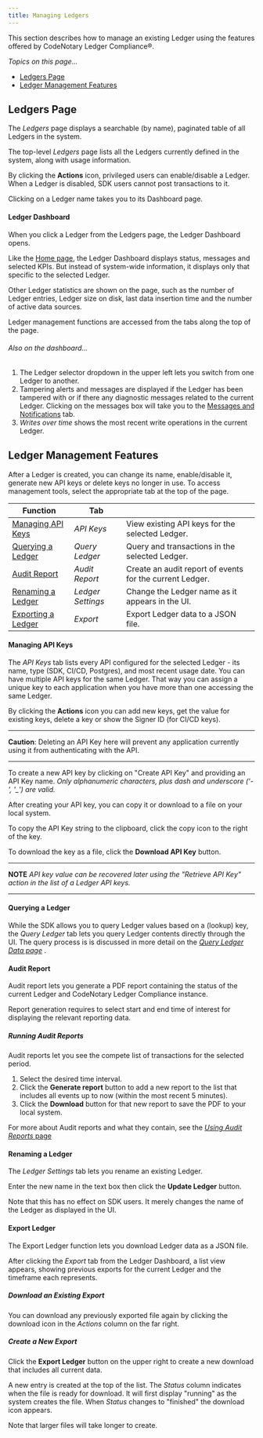 ```yaml
---
title: Managing Ledgers
---
```


This section describes how to manage an existing Ledger using the features offered by CodeNotary Ledger Compliance®.

_Topics on this page..._

- [Ledgers Page](/help/manage-ledger#ledgers-page)
- [Ledger Management Features](/help/manage-ledger#ledger-management-features)

## Ledgers Page

The *Ledgers* page displays a searchable (by name), paginated table of all Ledgers in the system.

The top-level *Ledgers* page lists all the Ledgers currently defined in the system, along with usage information.

<v-img src="/alt_ledger_annot.png" alt="disk usage" ></v-img>

By clicking the **Actions** icon, privileged users can enable/disable a Ledger. When a Ledger is disabled, SDK users cannot post transactions to it.

Clicking on a Ledger name takes you to its Dashboard page.

#### Ledger Dashboard

When you click a Ledger from the Ledgers page, the Ledger Dashboard opens.

Like the [Home page](/help/overall-status), the Ledger Dashboard displays status, messages and selected KPIs. But instead of system-wide information, it displays only that specific to the selected Ledger.

<v-img src="/alt_ledger_dash.png" alt="disk usage" ></v-img>

Other Ledger statistics are shown on the page, such as the number of Ledger entries, Ledger size on disk, last data insertion time and the number of active data sources.

Ledger management functions are accessed from the tabs along the top of the page.

###### *Also on the dashboard...*

1. The Ledger selector dropdown in the upper left lets you switch from one Ledger to another.
2. Tampering alerts and messages are displayed if the Ledger has been tampered with or if there any diagnostic messages related to the current Ledger. Clicking on the messages box will take you to the
   [Messages and Notifications](/help/messages) tab.
3. *Writes over time* shows the most recent write operations in the current Ledger.

## Ledger Management Features

After a Ledger is created, you can change its name, enable/disable it, generate new API keys or delete keys no longer in use. To access management tools, select the appropriate tab at the top of the page.

| Function                                                  | Tab               |                                                          |
| --------------------------------------------------------- | ----------------- | -------------------------------------------------------- |
| [Managing API Keys](/help/manage-ledger#managing-API-keys) | *API Keys*        | View existing API keys for the selected Ledger.          |
| [Querying a Ledger](/help/manage-ledger#querying-a-ledger) | *Query Ledger*    | Query and transactions in the selected Ledger.           |
| [Audit Report](/help/manage-ledger#audit-report)           | *Audit Report*    | Create an audit report of events for the current Ledger. |
| [Renaming a Ledger](/help/manage-ledger#renaming-a-ledger) | *Ledger Settings* | Change the Ledger name as it appears in the UI.          |
| [Exporting a Ledger](/help/manage-ledger#export-ledger)    | *Export*          | Export Ledger data to a JSON file.                       |

#### Managing API Keys

The *API Keys* tab lists every API configured for the selected Ledger - its name, type (SDK, CI/CD, Postgres), and most recent usage date. You can have multiple API keys for the same Ledger. That way you can assign a unique key to each application when you have more than one accessing the same Ledger.

By clicking the **Actions** icon you can add new keys, get the value for existing keys, delete a key or show the Signer ID (for CI/CD keys).

---

**Caution**: Deleting an API Key here will prevent any application currently using it from authenticating with the API.

---

To create a new API key by clicking on "Create API Key" and providing an API Key name. *Only alphanumeric characters, plus dash and underscore ('-', '_') are valid.*

After creating your API key, you can copy it or download to a file on your local system.

<v-img src="/alt_apikey_gen.png" alt="" ></v-img>

To copy the API Key string to the clipboard, click the copy icon to the right of the key.

To download the key as a file, click the **Download API Key** button.

---

**NOTE** *API key value can be recovered later using the "Retrieve API Key" action in the list of a Ledger API keys.*

---

#### Querying a Ledger

While the SDK allows you to query Ledger values based on a (lookup) key, the *Query Ledger* tab lets you query Ledger contents directly through the UI. The query process is is discussed in more detail on the [*Query Ledger Data page*](/help/query-ledger) .

<v-img src="/alt_query_ldgr_wgt_annot.png" alt="" ></v-img>

#### Audit Report

Audit report lets you generate a PDF report containing the status of the current Ledger and
CodeNotary Ledger Compliance instance.

Report generation requires to select start and end time of interest for displaying the relevant reporting data.

<v-img src="/alt_aud_rept_main.png" alt="" ></v-img>

##### Running Audit Reports

Audit reports let you see the compete list of transactions for the selected period.

1. Select the desired time interval.
2. Click the **Generate report** button to add a new report to the list that includes all events up to now (within the most recent 5 minutes).
3. Click the **Download** button for that new report to save the PDF to your local system.

For more about Audit reports and what they contain, see the [*Using Audit Reports* page](/help/use-audit-reports)

#### Renaming a Ledger

The *Ledger Settings* tab lets you rename an existing Ledger.

<v-img src="/alt_ldgr_set_dlg.png" alt="" ></v-img>

Enter the new name in the text box then click the **Update Ledger** button.

Note that this has no effect on SDK users. It merely changes the name of the Ledger as displayed in the UI.

#### Export Ledger

The Export Ledger function lets you download Ledger data as a JSON file.

After clicking the *Export* tab from the Ledger Dashboard, a list view appears, showing previous exports for the current Ledger and the timeframe each represents.

<v-img src="/alt_ldgr_export_main.png" alt="" ></v-img>

##### Download an Existing Export

<p class="inline-img">You can download any previously exported file again by clicking the download icon <v-img src="/alt_dnload_icn.png" alt=""></v-img> in the <i>Actions</i> column on the far right.</p>

##### Create a New Export

Click the **Export Ledger** button on the upper right to create a new download that includes all current data.

A new entry is created at the top of the list. The *Status* column indicates when the file is ready for download. It will first display "running" as the system creates the file. When *Status* changes to "finished" the download icon appears.

Note that larger files will take longer to create.

<prev-next class="_margin-top-1" :prev="{ url: '/create-ledger', label: 'Creating a Ledger' }" :next="{ url: '/use-ledger', label: 'Using the SDK' }"></prev-next>
